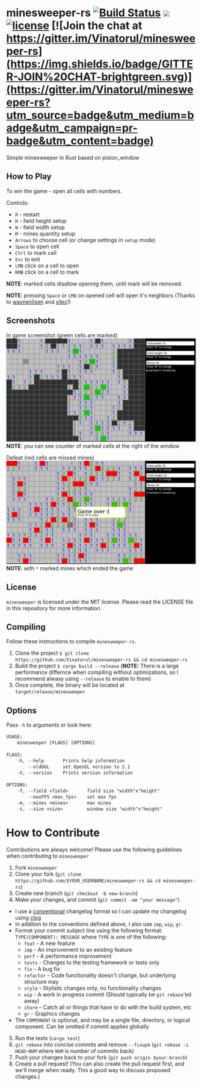 # minesweeper-rs  [![Build Status](https://travis-ci.org/Vinatorul/minesweeper-rs.svg)](https://travis-ci.org/Vinatorul/minesweeper-rs) [![](http://meritbadge.herokuapp.com/minesweeper)](https://crates.io/crates/minesweeper) [![license](http://img.shields.io/badge/license-MIT-blue.svg)](https://github.com/Vinatorul/minesweeper-rs/blob/master/LICENSE) [![Join the chat at https://gitter.im/Vinatorul/minesweeper-rs](https://img.shields.io/badge/GITTER-JOIN%20CHAT-brightgreen.svg)](https://gitter.im/Vinatorul/minesweeper-rs?utm_source=badge&utm_medium=badge&utm_campaign=pr-badge&utm_content=badge)


Simple minesweeper in Rust based on piston_window

## How to Play

To win the game - open all cells with numbers. 

Controls:
* `R` - restart
* `H` - field height setup
* `W` - field width setup
* `M` - mines quantity setup
* `Arrows` to choose cell (or change settings in `setup` mode)
* `Space` to open cell
* `Ctrl` to mark cell
* `Esc` to exit
* `LMB` click on a cell to open
* `RMB` click on a cell to mark

**NOTE**: marked cells disallow opennig them, until mark will be removed.

**NOTE**: pressing `Space` or `LMB` on opened cell will open it's neighbors (Thanks to [waynenilsen](https://github.com/waynenilsen) and [xilec](https://github.com/xilec)!)

## Screenshots

In game screenshot (green cells are marked)
![minesweeper ingame](ingame.png)
**NOTE**: you can see counter of marked cells at the right of the window

Defeat (red cells are missed mines)
![minesweeper defeat](defeat.png)
**NOTE**: with `*` marked mines which ended the game

## License
`minesweeper` is licensed under the MIT license. Please read the LICENSE file in this repository for more information.

## Compiling

Follow these instructions to compile `minesweeper-rs`.

 1. Clone the project `$ git clone https://github.com/Vinatorul/minesweeper-rs && cd minesweeper-rs`
 2. Build the project `$ cargo build --release` (**NOTE:** There is a large performance differnce when compiling without optimizations, so I recommend alwasy using `--release` to enable to them)
 3. Once complete, the binary will be located at `target/release/minesweeper`

## Options

Pass `-h` to arguments or look here: 

```
USAGE:
    minesweeper [FLAGS] [OPTIONS]

FLAGS:
    -h, --help       Prints help information
        --oldOGL     set OpenGL version to 2.1
    -V, --version    Prints version information

OPTIONS:
    -f, --field <field>       field size "width"x"height"
        --maxFPS <max_fps>    set max fps
    -m, --mines <mines>       max mines
    -s, --size <size>         window size "width"x"height"
```

# How to Contribute

Contributions are always welcome! Please use the following guidelines when contributing to `minesweeper`

1. Fork `minesweeper`
2. Clone your fork (`git clone https://github.com/$YOUR_USERNAME/minesweeper-rs && cd minesweeper-rs`)
3. Create new branch (`git checkout -b new-branch`)
4. Make your changes, and commit (`git commit -am "your message"`)
 * I use a [conventional](https://github.com/ajoslin/conventional-changelog/blob/a5505865ff3dd710cf757f50530e73ef0ca641da/conventions/angular.md) changelog format so I can update my changelog using [clog](https://github.com/thoughtram/clog)
 * In addition to the conventions defined above, I also use `imp`, `wip`, `gr`.
 * Format your commit subject line using the following format: `TYPE(COMPONENT): MESSAGE` where `TYPE` is one of the following:
    - `feat` - A new feature
    - `imp` - An improvement to an existing feature
    - `perf` - A performance improvement
    - `tests` - Changes to the testing framework or tests only
    - `fix` - A bug fix
    - `refactor` - Code functionality doesn't change, but underlying structure may
    - `style` - Stylistic changes only, no functionality changes
    - `wip` - A work in progress commit (Should typically be `git rebase`'ed away)
    - `chore` - Catch all or things that have to do with the build system, etc
    - `gr` - Graphics changes
 * The `COMPONENT` is optional, and may be a single file, directory, or logical component. Can be omitted if commit applies globally
5. Run the tests (`cargo test`)
6. `git rebase` into concise commits and remove `--fixup`s (`git rebase -i HEAD~NUM` where `NUM` is number of commits back)
7. Push your changes back to your fork (`git push origin $your-branch`)
8. Create a pull request! (You can also create the pull request first, and we'll merge when ready. This a good way to discuss proposed changes.)